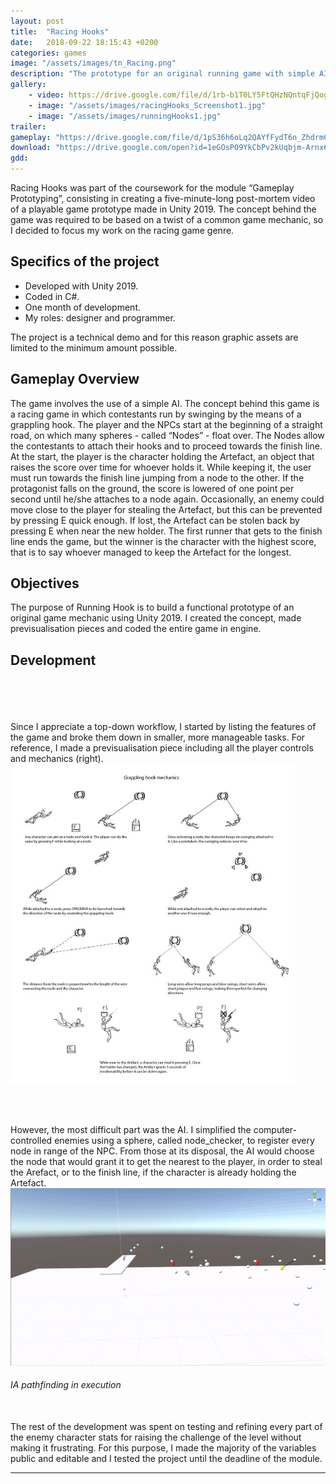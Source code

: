 ```yaml
---
layout: post
title:  "Racing Hooks"
date:   2018-09-22 18:15:43 +0200
categories: games
image: "/assets/images/tn_Racing.png"
description: "The prototype for an original running game with simple AI in Unity"
gallery:
    - video: https://drive.google.com/file/d/1rb-b1T0LY5FtQHzNQntqFjQogB0HZP4w/preview
    - image: "/assets/images/racingHooks_Screenshot1.jpg"
    - image: "/assets/images/runningHooks1.jpg"
trailer:
gameplay: "https://drive.google.com/file/d/1pS36h6oLq2QAYfFydT6n_Zhdrm6MKrpc/preview"
download: "https://drive.google.com/open?id=1eGOsP09YkCbPv2kUqbjm-Arnx6JMtr61"
gdd:
---
```


Racing Hooks was part of the coursework for the module “Gameplay Prototyping”, consisting in creating a five-minute-long post-mortem video of a playable game prototype made in Unity 2019. The concept behind the game was required to be based on a twist of a common game mechanic, so I decided to focus my work on the racing game genre.


## Specifics of the project

- Developed with Unity 2019.
- Coded in C#.
- One month of development.
- My roles: designer and programmer.

The project is a technical demo and for this reason graphic assets are limited to the minimum amount possible.


##  Gameplay Overview

The game involves the use of a simple AI. The concept behind this game is a racing game in which contestants run by swinging by the means of a grappling hook. The player and the NPCs start at the beginning of a straight road, on which many spheres - called “Nodes” - float over. The Nodes allow the contestants to attach their hooks and to proceed towards the finish line. At the start, the player is the character holding the Artefact, an object that raises the score over time for whoever holds it. While keeping it, the user must run towards the finish line jumping from a node to the other. If the protagonist falls on the ground, the score is lowered of one point per second until he/she attaches to a node again. Occasionally, an enemy could move close to the player for stealing the Artefact, but this can be prevented by pressing E quick enough. If lost, the Artefact can be stolen back by pressing E when near the new holder. The first runner that gets to the finish line ends the game, but the winner is the character with the highest score, that is to say whoever managed to keep the Artefact for the longest.


## Objectives

The purpose of Running Hook is to build a functional prototype of an original game mechanic using Unity 2019. I created the concept, made previsualisation pieces and coded the entire game in engine.

## Development

<div class="row">
<div class="col align-middle" style="vertical-align: middle;">
<br><br><br><br>Since I appreciate a top-down workflow, I started by listing the features of the game and broke them down in smaller, more manageable tasks. For reference, I made a previsualisation piece including all the player controls and mechanics (right).
</div>
<div class="col">
<img src="\assets\images\GrapplingHookMechanics.jpg" class="img-fluid" alt="Responsive image" style="max-height: 512px; ">
</div>
</div>

<br><br>
<div class="row">


<div class="col">
However, the most difficult part was the AI. I simplified the computer-controlled enemies using a sphere, called node_checker, to register every node in range of the NPC. From those at its disposal, the AI would choose the node that would grant it to get the nearest to the player, in order to steal the Arefact, or to the finish line, if the character is already holding the Artefact.
</div>
<div class="col">
<img src="\assets\images\AIRunningHooks.gif" class="img-fluid" alt="Responsive image" style="max-height: 512px; ">
<h6>IA pathfinding in execution</h6>
</div>
</div>

<br>
The rest of the development was spent on testing and refining every part of the enemy character stats for raising the challenge of the level without making it frustrating. For this purpose, I made the majority of the variables public and editable and I tested the project until the deadline of the module.

---

